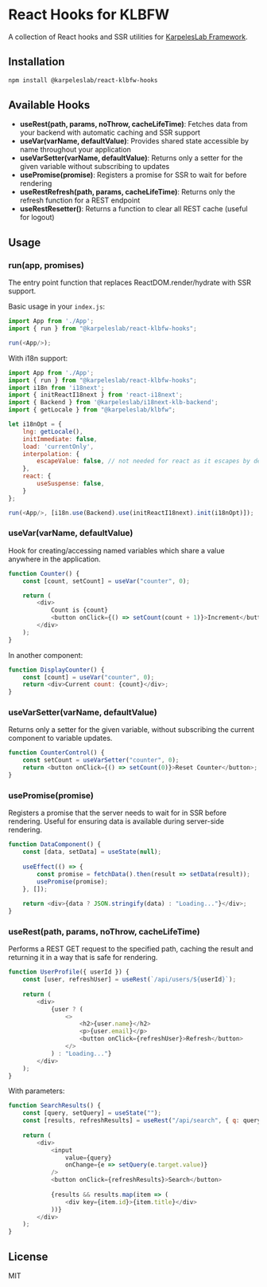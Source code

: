 # React Hooks for KLBFW

A collection of React hooks and SSR utilities for [KarpelesLab Framework](https://github.com/KarpelesLab/klbfw).

## Installation

```bash
npm install @karpeleslab/react-klbfw-hooks
```

## Available Hooks

* **useRest(path, params, noThrow, cacheLifeTime)**: Fetches data from your backend with automatic caching and SSR support
* **useVar(varName, defaultValue)**: Provides shared state accessible by name throughout your application
* **useVarSetter(varName, defaultValue)**: Returns only a setter for the given variable without subscribing to updates
* **usePromise(promise)**: Registers a promise for SSR to wait for before rendering
* **useRestRefresh(path, params, cacheLifeTime)**: Returns only the refresh function for a REST endpoint
* **useRestResetter()**: Returns a function to clear all REST cache (useful for logout)

## Usage

### run(app, promises)

The entry point function that replaces ReactDOM.render/hydrate with SSR support.

Basic usage in your `index.js`:

```javascript
import App from './App';
import { run } from "@karpeleslab/react-klbfw-hooks";

run(<App/>);
```

With i18n support:

```javascript
import App from './App';
import { run } from "@karpeleslab/react-klbfw-hooks";
import i18n from 'i18next';
import { initReactI18next } from 'react-i18next';
import { Backend } from '@karpeleslab/i18next-klb-backend';
import { getLocale } from "@karpeleslab/klbfw";

let i18nOpt = {
	lng: getLocale(),
	initImmediate: false,
	load: 'currentOnly',
	interpolation: {
		escapeValue: false, // not needed for react as it escapes by default
	},
	react: {
		useSuspense: false,
	}
};

run(<App/>, [i18n.use(Backend).use(initReactI18next).init(i18nOpt)]);
```

### useVar(varName, defaultValue)

Hook for creating/accessing named variables which share a value anywhere in the application.

```javascript
function Counter() {
	const [count, setCount] = useVar("counter", 0);

	return (
		<div>
			Count is {count}
			<button onClick={() => setCount(count + 1)}>Increment</button>
		</div>
	);
}
```

In another component:

```javascript
function DisplayCounter() {
	const [count] = useVar("counter", 0);
	return <div>Current count: {count}</div>;
}
```

### useVarSetter(varName, defaultValue)

Returns only a setter for the given variable, without subscribing the current component to variable updates.

```javascript
function CounterControl() {
	const setCount = useVarSetter("counter", 0);
	return <button onClick={() => setCount(0)}>Reset Counter</button>;
}
```

### usePromise(promise)

Registers a promise that the server needs to wait for in SSR before rendering. Useful for ensuring data is available during server-side rendering.

```javascript
function DataComponent() {
	const [data, setData] = useState(null);
	
	useEffect(() => {
		const promise = fetchData().then(result => setData(result));
		usePromise(promise);
	}, []);
	
	return <div>{data ? JSON.stringify(data) : "Loading..."}</div>;
}
```

### useRest(path, params, noThrow, cacheLifeTime)

Performs a REST GET request to the specified path, caching the result and returning it in a way that is safe for rendering.

```javascript
function UserProfile({ userId }) {
	const [user, refreshUser] = useRest(`/api/users/${userId}`);
	
	return (
		<div>
			{user ? (
				<>
					<h2>{user.name}</h2>
					<p>{user.email}</p>
					<button onClick={refreshUser}>Refresh</button>
				</>
			) : "Loading..."}
		</div>
	);
}
```

With parameters:

```javascript
function SearchResults() {
	const [query, setQuery] = useState("");
	const [results, refreshResults] = useRest("/api/search", { q: query });
	
	return (
		<div>
			<input 
				value={query} 
				onChange={e => setQuery(e.target.value)} 
			/>
			<button onClick={refreshResults}>Search</button>
			
			{results && results.map(item => (
				<div key={item.id}>{item.title}</div>
			))}
		</div>
	);
}
```

## License

MIT